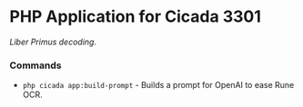 # PHP Application for Cicada 3301
_Liber Primus decoding._


### Commands

* `php cicada app:build-prompt` - Builds a prompt for OpenAI to ease Rune OCR.
